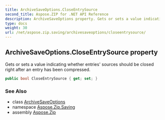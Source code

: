 ```yaml
---
title: ArchiveSaveOptions.CloseEntrySource
second_title: Aspose.ZIP for .NET API Reference
description: ArchiveSaveOptions property. Gets or sets a value indicating whether entries sources should be closed right after an entry has been compressed
type: docs
weight: 30
url: /net/aspose.zip.saving/archivesaveoptions/closeentrysource/
---
```

## ArchiveSaveOptions.CloseEntrySource property

Gets or sets a value indicating whether entries' sources should be closed right after an entry has been compressed.

```csharp
public bool CloseEntrySource { get; set; }
```

### See Also

* class [ArchiveSaveOptions](../)
* namespace [Aspose.Zip.Saving](../../archivesaveoptions/)
* assembly [Aspose.Zip](../../../)


